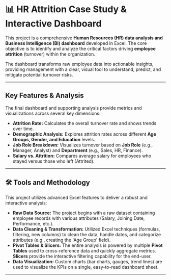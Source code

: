 # 📊 HR Attrition Case Study & Interactive Dashboard

This project is a comprehensive **Human Resources (HR) data analysis and Business Intelligence (BI) dashboard** developed in Excel. The core objective is to identify and analyze the critical factors driving **employee attrition** (turnover) within the organization.

The dashboard transforms raw employee data into actionable insights, providing management with a clear, visual tool to understand, predict, and mitigate potential turnover risks.

---

## Key Features & Analysis

The final dashboard and supporting analysis provide metrics and visualizations across several key dimensions:

* **Attrition Rate:** Calculates the overall turnover rate and shows trends over time.
* **Demographic Analysis:** Explores attrition rates across different **Age Groups, Gender, and Education** levels.
* **Job Role Breakdown:** Visualizes turnover based on **Job Role** (e.g., Manager, Analyst) and **Department** (e.g., Sales, HR, Finance).
* **Salary vs. Attrition:** Compares average salary for employees who stayed versus those who left (Attrited).

---

## 🛠️ Tools and Methodology

This project utilizes advanced Excel features to deliver a robust and interactive analysis:

* **Raw Data Source:** The project begins with a raw dataset containing employee records with various attributes (Salary, Joining Date, Performance, etc.).
* **Data Cleaning & Transformation:** Utilized Excel techniques (formulas, filtering, new columns) to clean the data, handle dates, and categorize attributes (e.g., creating the 'Age Group' field).
* **Pivot Tables & Slicers:** The entire analysis is powered by multiple **Pivot Tables** used to cross-reference data and quickly aggregate metrics. **Slicers** provide the interactive filtering capability for the end-user.
* **Data Visualization:** Custom charts (bar charts, gauges, trend lines) are used to visualize the KPIs on a single, easy-to-read dashboard sheet.

---
